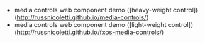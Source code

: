 - media controls web component demo ([heavy-weight control])(http://russnicoletti.github.io/media-controls/)
- media controls web component demo ([light-weight control])(http://russnicoletti.github.io/fxos-media-controls/)

